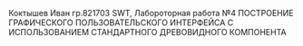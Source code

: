 Коктышев Иван гр.821703 SWT, Лабороторная работа №4 ПОСТРОЕНИЕ ГРАФИЧЕСКОГО ПОЛЬЗОВАТЕЛЬСКОГО ИНТЕРФЕЙСА С ИСПОЛЬЗОВАНИЕМ СТАНДАРТНОГО ДРЕВОВИДНОГО КОМПОНЕНТА
